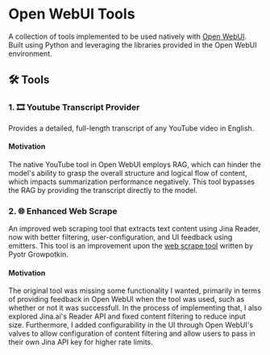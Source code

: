 # Open WebUI Tools

A collection of tools implemented to be used natively with [Open WebUI](https://github.com/open-webui/open-webui). Built using Python and leveraging the libraries provided in the Open WebUI environment.

## 🛠️ Tools

### 1. 🎞️ Youtube Transcript Provider
Provides a detailed, full-length transcript of any YouTube video in English.

#### Motivation
The native YouTube tool in Open WebUI employs RAG, which can hinder the model's ability to grasp the overall structure and logical flow of content, which impacts summarization performance negatively. This tool bypasses the RAG by providing the transcript directly to the model.

### 2. 🌐 Enhanced Web Scrape
An improved web scraping tool that extracts text content using Jina Reader, now with better filtering, user-configuration, and UI feedback using emitters. This tool is an improvement upon the [web scrape tool](https://github.com/christ-offer/open-webui-tools/blob/main/tools/web_scrape_jina.py) written by Pyotr Growpotkin.

#### Motivation
The original tool was missing some functionality I wanted, primarily in terms of providing feedback in Open WebUI when the tool was used, such as whether or not it was successfull. In the process of implementing that, I also explored Jina.ai's Reader API and fixed content filtering to reduce input size. Furthermore, I added configurability in the UI through Open WebUI's valves to allow configuration of content filtering and allow users to pass in their own Jina API key for higher rate limits.
